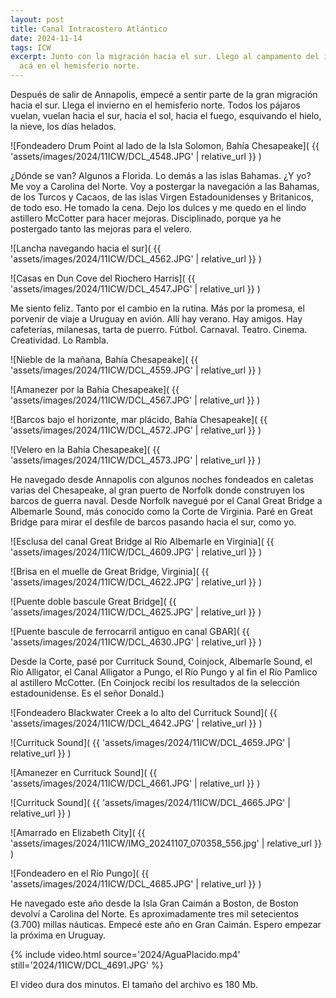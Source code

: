 ```yaml
---
layout: post
title: Canal Intracostero Atlántico
date: 2024-11-14
tags: ICW
excerpt: Junto con la migración hacia el sur. Llego al campamento del invierno
  acá en el hemisferio norte.
---
```


Después de salir de Annapolis, empecé a sentir parte de la gran migración
hacia el sur. Llega el invierno en el hemisferio norte. Todos los pájaros
vuelan, vuelan hacia el sur, hacia el sol, hacia el fuego, esquivando el hielo,
la nieve, los días helados.

![Fondeadero Drum Point al lado de la Isla Solomon, Bahía Chesapeake](
  {{ 'assets/images/2024/11ICW/DCL_4548.JPG' | relative_url }}
)

¿Dónde se van? Algunos a Florida. Lo demás a las islas Bahamas.
¿Y yo? Me voy a Carolina del Norte. Voy a postergar la navegación a las
Bahamas, de los Turcos y Cacaos, de las islas Virgen Estadounidenses y
Britanicos, de todo eso. He tomado la cena. Dejo los dulces y me quedo en el
lindo astillero McCotter para hacer mejoras. Disciplinado, porque ya he
postergado tanto las mejoras para el velero.

![Lancha navegando hacia el sur](
  {{ 'assets/images/2024/11ICW/DCL_4562.JPG' | relative_url }}
)

![Casas en Dun Cove del Riochero Harris](
  {{ 'assets/images/2024/11ICW/DCL_4547.JPG' | relative_url }}
)

Me siento feliz. Tanto por el cambio en la rutina. Más por la promesa, el
porvenir de viaje a Uruguay en avión. Allí hay verano. Hay amigos. Hay
cafeterías, milanesas, tarta de puerro. Fútbol. Carnaval. Teatro.
Cinema.  Creatividad. Lo Rambla.

![Nieble de la mañana, Bahía Chesapeake](
  {{ 'assets/images/2024/11ICW/DCL_4559.JPG' | relative_url }}
)

![Amanezer por la Bahía Chesapeake](
  {{ 'assets/images/2024/11ICW/DCL_4567.JPG' | relative_url }}
)

![Barcos bajo el horizonte, mar plácido, Bahía Chesapeake](
  {{ 'assets/images/2024/11ICW/DCL_4572.JPG' | relative_url }}
)

![Velero en la Bahía Chesapeake](
  {{ 'assets/images/2024/11ICW/DCL_4573.JPG' | relative_url }}
)

He navegado desde Annapolis con algunos noches fondeados en caletas varias
del Chesapeake, al
gran puerto de Norfolk donde construyen los barcos de guerra naval.
Desde Norfolk navegué por el Canal Great Bridge a Albemarle Sound,
más conocido como la Corte de Virginia. Paré en Great Bridge para mirar
el desfile de barcos pasando hacia el sur, como yo.

![Esclusa del canal Great Bridge al Río Albemarle en Virginia](
  {{ 'assets/images/2024/11ICW/DCL_4609.JPG' | relative_url }}
)

![Brisa en el muelle de Great Bridge, Virginia](
  {{ 'assets/images/2024/11ICW/DCL_4622.JPG' | relative_url }}
)

![Puente doble bascule Great Bridge](
  {{ 'assets/images/2024/11ICW/DCL_4625.JPG' | relative_url }}
)

![Puente bascule de ferrocarril antiguo en canal GBAR](
  {{ 'assets/images/2024/11ICW/DCL_4630.JPG' | relative_url }}
)

Desde la Corte, pasé por Currituck Sound, Coinjock, Albemarle Sound, el Río
Alligator, el Canal Alligator a Pungo, el Río Pungo y al fin el Río Pamlico al
astillero McCotter.  (En Coinjock recibí los resultados de la selección
estadounidense. Es el señor Donald.)

![Fondeadero Blackwater Creek a lo alto del Currituck Sound](
  {{ 'assets/images/2024/11ICW/DCL_4642.JPG' | relative_url }}
)

![Currituck Sound](
  {{ 'assets/images/2024/11ICW/DCL_4659.JPG' | relative_url }}
)

![Amanezer en Currituck Sound](
  {{ 'assets/images/2024/11ICW/DCL_4661.JPG' | relative_url }}
)

![Currituck Sound](
  {{ 'assets/images/2024/11ICW/DCL_4665.JPG' | relative_url }}
)

![Amarrado en Elizabeth City](
  {{ 'assets/images/2024/11ICW/IMG_20241107_070358_556.jpg' | relative_url }}
)

![Fondeadero en el Río Pungo](
  {{ 'assets/images/2024/11ICW/DCL_4685.JPG' | relative_url }}
)

He navegado este año desde la Isla Gran Caimán a Boston, de Boston devolví
a Carolina del Norte. Es aproximadamente tres mil setecientos (3.700) millas
náuticas.  Empecé este año en Gran Caimán. Espero empezar la próxima en
Uruguay.

{% include video.html
  source='2024/AguaPlacido.mp4'
  still='2024/11ICW/DCL_4691.JPG'
%}

El video dura dos minutos. El tamaño del archivo es 180 Mb.

